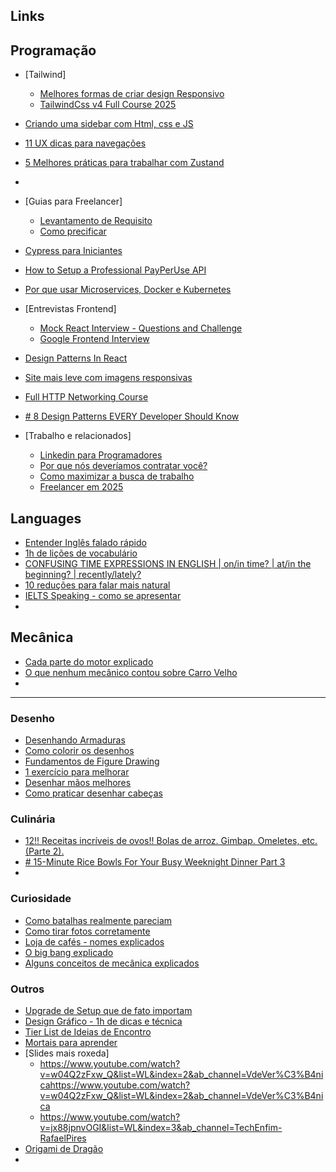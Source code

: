 ## Links

## Programação
- [Tailwind]
	- [Melhores formas de criar design Responsivo](https://www.youtube.com/watch?v=PuovsjZN11Y&list=WL&index=5&ab_channel=Lukas%7CWebDevelopment%26Design)
	- [TailwindCss v4 Full Course 2025](https://www.youtube.com/watch?v=6biMWgD6_JY&list=WL&index=4&ab_channel=JavaScriptMastery)

- [Criando uma sidebar com Html, css e JS](https://www.youtube.com/watch?v=R7b3OlEyqug&list=WL&index=3&ab_channel=Coding2GO)
- [11 UX dicas para navegações](https://www.youtube.com/watch?v=D29KL52Srtw&list=WL&index=3&ab_channel=DesignCourse)
- [5 Melhores práticas para trabalhar com Zustand](https://www.youtube.com/watch?v=6tEQ1nJZ51w&list=WL&index=3&ab_channel=BetterStack)
- 

- [Guias para Freelancer]
	- [Levantamento de Requisito](https://www.youtube.com/watch?v=xEdGAC0qzgY&list=WL&index=3&ab_channel=ONovoProgramador)
	- [Como precificar](https://www.youtube.com/watch?v=yXuwS3o6wOg&list=WL&index=3&ab_channel=ONovoProgramador)

- [Cypress para Iniciantes](https://www.youtube.com/watch?v=56N0P67ffIA&list=WL&index=3&ab_channel=ErickWendel)
- [How to Setup a Professional PayPerUse API](https://www.youtube.com/watch?v=nVKReCDBNpE&list=WL&index=5&ab_channel=WebDevCody)
- [Por que usar Microservices, Docker e Kubernetes](https://www.youtube.com/watch?v=y2ICZYOU09Q&list=WL&index=3&ab_channel=ByteGrad)

- [Entrevistas Frontend]
	- [ Mock React Interview - Questions and Challenge](https://www.youtube.com/watch?v=QjBAEPcNZHs&list=WL&index=4&ab_channel=CosdenSolutions)
	- [Google Frontend Interview](https://www.youtube.com/watch?v=ai1zmNO5Z3E&list=WL&index=3&ab_channel=Cl%C3%A9mentMihailescu)


- [Design Patterns In React](https://www.youtube.com/watch?v=QjBAEPcNZHs&list=WL&index=4&ab_channel=CosdenSolutions)
- [Site mais leve com imagens responsivas](https://www.youtube.com/watch?v=fp9eVtkQ4EA&list=WL&index=5&ab_channel=WebDevSimplified)

- [Full HTTP Networking Course](https://www.youtube.com/watch?v=2JYT5f2isg4&list=WL&index=10&ab_channel=freeCodeCamp.org)
- [# 8 Design Patterns EVERY Developer Should Know](https://www.youtube.com/watch?v=tAuRQs_d9F8&list=WL&index=3&ab_channel=NeetCode)


- [Trabalho e relacionados]
	- [Linkedin para Programadores](https://www.youtube.com/watch?v=Ds-UMA1R9RY&list=WL&index=4&ab_channel=Algoritmo%26Caf%C3%A9)
	- [Por que nós deveríamos contratar você?](https://www.youtube.com/watch?v=WQ6snVCCgt4&list=WL&index=3&ab_channel=TheCompaniesExpert)
	- [Como maximizar a busca de trabalho](https://www.youtube.com/watch?v=1X5bBLvmvww&list=WL&index=4&ab_channel=JavaScriptMastery)
	- [Freelancer em 2025](https://www.youtube.com/watch?v=zK8ymjWCyRY&ab_channel=AttekitaDev)



## Languages
- [Entender Inglês falado rápido](https://www.youtube.com/watch?v=TkbLmOgScAs&list=WL&index=4&ab_channel=Arnel%27sEverydayEnglish)
- [1h de lições de vocabulário](https://www.youtube.com/watch?v=zfJAxhbz6PE&list=WL&index=3&ab_channel=InteractiveEnglish)
- [CONFUSING TIME EXPRESSIONS IN ENGLISH | on/in time? | at/in the beginning? | recently/lately?](https://www.youtube.com/watch?v=gUOi5Y_n_14&list=WL&index=3&ab_channel=Arnel%27sEverydayEnglish)
- [10 reduções para falar mais natural](https://www.youtube.com/watch?v=88mANqggaBk&list=WL&index=3&ab_channel=SpeakEnglishWithVanessa)
- [IELTS Speaking - como se apresentar](https://www.youtube.com/watch?v=MU8xhYgHT0U&list=WL&index=4&ab_channel=EnglishSpeakingSuccess)
- 

## Mecânica
- [Cada parte do motor explicado](https://www.youtube.com/watch?v=9KKfIYch1FE&list=WL&index=3&ab_channel=Donut)
- [O que nenhum mecânico contou sobre Carro Velho](https://www.youtube.com/watch?v=oKVLQmqTHA8)
- 




---
### Desenho
- [Desenhando Armaduras](https://www.youtube.com/watch?v=ybR6Kn62wl0&list=WL&index=3&ab_channel=SamDoesArts)
- [Como colorir os desenhos](https://www.youtube.com/watch?v=Z4yqg8qUgKU&list=WL&index=3&ab_channel=NIRO)
- [Fundamentos de Figure Drawing](https://www.youtube.com/watch?v=gpH8T2CRlLI&list=WL&index=3&ab_channel=RichardSmitheman)
- [1 exercício para melhorar](https://www.youtube.com/watch?v=Ol6Erpn7K6Q&list=PLZGN5jafwZKGozMmlYf67S4J52k9mlOXs&ab_channel=TheArtOfNemo)
- [Desenhar mãos melhores](https://www.youtube.com/watch?v=XBMQ-H-qUVk&list=PLZGN5jafwZKGozMmlYf67S4J52k9mlOXs&index=2&ab_channel=MarcoBucci)
- [Como praticar desenhar cabeças](https://www.youtube.com/watch?v=6fAvQrxASZ8&ab_channel=EddieZArt)


### Culinária
- [12!! Receitas incríveis de ovos!! Bolas de arroz. Gimbap. Omeletes, etc.(Parte 2).](https://www.youtube.com/watch?v=euWL9XbzxGY&list=WL&index=3&ab_channel=%EC%BF%A0%ED%82%B9%ED%95%98%EB%A3%A8CookingHaru%3A%29)
- [# 15-Minute Rice Bowls For Your Busy Weeknight Dinner Part 3](https://www.youtube.com/watch?v=JAcZ8v0vU38&list=PL97ajHsqIpPogDBIbfvU0bazIiNE8XLTJ&ab_channel=AaronandClaire)
- 

### Curiosidade
- [Como batalhas realmente pareciam](https://www.youtube.com/watch?v=_GKLsHwCXx0&list=WL&index=4&ab_channel=HistoriaMilitum)
- [Como tirar fotos corretamente](https://www.youtube.com/watch?v=AJlp_obQgq8&list=WL&index=3&ab_channel=TimShields)
- [Loja de cafés - nomes explicados](https://www.youtube.com/watch?v=rLaVDQy0q8Y&list=WL&index=3&ab_channel=ArtistiCoffeeRoasters.)
- [O big bang explicado](https://www.youtube.com/watch?v=nNAuuTIf3LE&list=WL&index=4&ab_channel=Ci%C3%AAnciaTodoDia)
- [Alguns conceitos de mecânica explicados](https://www.youtube.com/watch?v=hNNpvvmvyCU&ab_channel=KnowArt)

### Outros
- [Upgrade de Setup que de fato importam](https://www.youtube.com/watch?v=sokNsjgZN7A&list=WL&index=6&ab_channel=Shen)
- [Design Gráfico - 1h de dicas e técnica](https://www.youtube.com/watch?v=0L_QopbNt90&list=WL&index=3&ab_channel=SatoriGraphics)
- [Tier List de Ideias de Encontro](https://www.youtube.com/watch?v=EU8RkqgvHLU&list=WL&index=3&ab_channel=ImprovementPill)
- [Mortais para aprender](https://www.youtube.com/watch?v=5MrhUvXL3fE&list=WL&index=3&ab_channel=RonnieStreetStunts)
- [Slides mais roxeda]
	- https://www.youtube.com/watch?v=w04Q2zFxw_Q&list=WL&index=2&ab_channel=VdeVer%C3%B4nicahttps://www.youtube.com/watch?v=w04Q2zFxw_Q&list=WL&index=2&ab_channel=VdeVer%C3%B4nica
	- https://www.youtube.com/watch?v=jx88jpnvOGI&list=WL&index=3&ab_channel=TechEnfim-RafaelPires
- [Origami de Dragão](https://www.youtube.com/watch?v=jx88jpnvOGI&list=WL&index=3&ab_channel=TechEnfim-RafaelPires)
- 